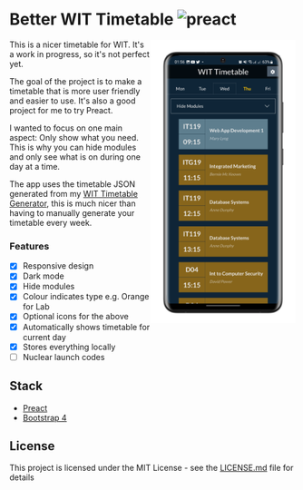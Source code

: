 # Better WIT Timetable ![preact](https://img.shields.io/badge/made%20with-preact-blueviolet)

<img style="float:right;" src=".github/img/mockup.png" height=500 />

This is a nicer timetable for WIT. It's a work in progress, so it's not perfect yet.

The goal of the project is to make a timetable that is more user friendly and easier to use. It's also a good project for me to try Preact.

I wanted to focus on one main aspect: Only show what you need. This is why you can hide modules and only see what is on during one day at a time.

The app uses the timetable JSON generated from my [WIT Timetable Generator](https://github.com/piotrpdev/WIT-Timetable-Generator), this is much nicer than having to manually generate your timetable every week.

### Features

- [x] Responsive design
- [x] Dark mode
- [x] Hide modules
- [x] Colour indicates type e.g. Orange for Lab
- [x] Optional icons for the above
- [x] Automatically shows timetable for current day
- [x] Stores everything locally
- [ ] Nuclear launch codes

## Stack

- [Preact](https://preactjs.com/)
- [Bootstrap 4](https://getbootstrap.com/)

## License

This project is licensed under the MIT License - see the [LICENSE.md](LICENSE.md) file for details
